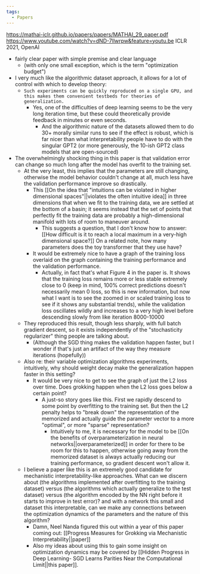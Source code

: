 ```yaml
---
tags:
  - Papers
---
```

https://mathai-iclr.github.io/papers/papers/MATHAI_29_paper.pdf
https://www.youtube.com/watch?v=dND-7llwrpw&feature=youtu.be
ICLR 2021, OpenAI

- fairly clear paper with simple premise and clear language
	- (with only one small exception, which is the term "optimization budget")
- I very much like the algorithmic dataset approach, it allows for a lot of control with which to develop theory:
	- `Such experiments can be quickly reproduced on a single GPU, and this makes them convenient testbeds for theories of generalization.`
		- Yes, one of the difficulties of deep learning seems to be the very long iteration time, but these could theoretically provide feedback in minutes or even seconds.
			- And the algorithmic nature of the datasets allowed them to do 30+ morally similar runs to see if the effect is robust, which is far nicer than what interpretability people have to do with the singular GPT2 (or more generously, the 10-ish GPT2 class models that are open-sourced)
- The overwhelmingly shocking thing in this paper is that validation error can change so much long after the model has overfit to the training set.
	- At the very least, this implies that the parameters are still changing, otherwise the model behavior couldn't change at all, much less have the validation performance improve so drastically.
		- This [[On the idea that "intuitions can be violated in higher dimensional spaces"||violates the often intuitive idea]] in three dimensions that when we fit to the training data, we are settled at the bottom of a basin; it seems instead that the set of points that perfectly fit the training data are probably a high-dimensional manifold with lots of room to maneuver around.
			- This suggests a question, that I don't know how to answer: [[How difficult is it to reach a local maximum in a very-high dimensional space?]] On a related note, how many parameters does the toy transformer that they use have?
		- It would be extremely nice to have a graph of the training loss overlaid on the graph containing the training performance and the validation performance.
			- Actually, in fact that's what Figure 4 in the paper is. It shows that the training loss remains more or less stable extremely close to 0 (keep in mind, 100% correct predictions doesn't necessarily mean 0 loss, so this is new information, but now what I want is to see the zoomed in or scaled training loss to see if it shows any substantial trends), while the validation loss oscillates wildly and increases to a very high level before descending slowly from like iteration 8000-10000
	- They reproduced this result, though less sharply, with full batch gradient descent, so it exists independently of the "stochasticity regularizer" thing people are talking about.
		- (Although the SGD thing makes the validation happen faster, but I wonder if that's just an artifact of the way they measure iterations (hopefully))
	- Also re: their variable optimization algorithms experiments, intuitively, why should weight decay make the generalization happen faster in this setting?
		- It would be very nice to get to see the graph of just the L2 loss over time. Does grokking happen when the L2 loss goes below a certain point?
			- A just-so story goes like this. First we rapidly descend to some point by overfitting to the training set. But then the L2 penalty helps to "break down" the representation of the memorized and actually guide the parameter vector to a more "optimal", or more "sparse" representation?
				- Intuitively to me, it is necessary for the model to be [[On the benefits of overparameterization in neural networks||overparameterized]] in order for there to be room for this to happen, otherwise going away from the memorized dataset is always actually reducing our training performance, so gradient descent won't allow it.
	- I believe a paper like this is an extremely good candidate for mechanistic interpretability-like approaches. What can we discern about (the algorithms implemented after overfitting to the training dataset) versus (the algorithms which actually generalize to the test dataset) versus (the algorithm encoded by the NN right before it starts to improve in test error)? and with a network this small and dataset this interpretable, can we make any connections between the optimization dynamics of the parameters and the nature of this algorithm?
		- Damn, Neel Nanda figured this out within a year of this paper coming out: [[Progress Measures for Grokking via Mechanistic Interpretability||paper]]
		- Also my ideas about using this to gain some insight on optimization dynamics may be covered by [[Hidden Progress in Deep Learning- SGD Learns Parities Near the Computational Limit||this paper]].